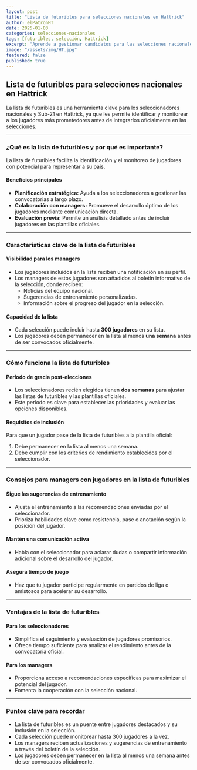 ```yaml
---
layout: post
title: "Lista de futuribles para selecciones nacionales en Hattrick"
author: elPatronHT
date: 2025-01-03
categories: selecciones-nacionales
tags: [futuribles, selección, Hattrick]
excerpt: "Aprende a gestionar candidatos para las selecciones nacionales y maximizar el potencial de tus jugadores con la lista de futuribles."
image: "/assets/img/HT.jpg"
featured: false
published: true
---
```


## Lista de futuribles para selecciones nacionales en Hattrick

La lista de futuribles es una herramienta clave para los seleccionadores nacionales y Sub-21 en Hattrick, ya que les permite identificar y monitorear a los jugadores más prometedores antes de integrarlos oficialmente en las selecciones.

---

### ¿Qué es la lista de futuribles y por qué es importante?

La lista de futuribles facilita la identificación y el monitoreo de jugadores con potencial para representar a su país.

#### Beneficios principales

- **Planificación estratégica:** Ayuda a los seleccionadores a gestionar las convocatorias a largo plazo.
- **Colaboración con managers:** Promueve el desarrollo óptimo de los jugadores mediante comunicación directa.
- **Evaluación previa:** Permite un análisis detallado antes de incluir jugadores en las plantillas oficiales.

---

### Características clave de la lista de futuribles

#### Visibilidad para los managers

- Los jugadores incluidos en la lista reciben una notificación en su perfil.
- Los managers de estos jugadores son añadidos al boletín informativo de la selección, donde reciben:
  - Noticias del equipo nacional.
  - Sugerencias de entrenamiento personalizadas.
  - Información sobre el progreso del jugador en la selección.

#### Capacidad de la lista

- Cada selección puede incluir hasta **300 jugadores** en su lista.
- Los jugadores deben permanecer en la lista al menos **una semana** antes de ser convocados oficialmente.

---

### Cómo funciona la lista de futuribles

#### Período de gracia post-elecciones

- Los seleccionadores recién elegidos tienen **dos semanas** para ajustar las listas de futuribles y las plantillas oficiales.
- Este período es clave para establecer las prioridades y evaluar las opciones disponibles.

#### Requisitos de inclusión

Para que un jugador pase de la lista de futuribles a la plantilla oficial:

1. Debe permanecer en la lista al menos una semana.
2. Debe cumplir con los criterios de rendimiento establecidos por el seleccionador.

---

### Consejos para managers con jugadores en la lista de futuribles

#### Sigue las sugerencias de entrenamiento

- Ajusta el entrenamiento a las recomendaciones enviadas por el seleccionador.
- Prioriza habilidades clave como resistencia, pase o anotación según la posición del jugador.

#### Mantén una comunicación activa

- Habla con el seleccionador para aclarar dudas o compartir información adicional sobre el desarrollo del jugador.

#### Asegura tiempo de juego

- Haz que tu jugador participe regularmente en partidos de liga o amistosos para acelerar su desarrollo.

---

### Ventajas de la lista de futuribles

#### Para los seleccionadores

- Simplifica el seguimiento y evaluación de jugadores promisorios.
- Ofrece tiempo suficiente para analizar el rendimiento antes de la convocatoria oficial.

#### Para los managers

- Proporciona acceso a recomendaciones específicas para maximizar el potencial del jugador.
- Fomenta la cooperación con la selección nacional.

---

### Puntos clave para recordar

- La lista de futuribles es un puente entre jugadores destacados y su inclusión en la selección.
- Cada selección puede monitorear hasta 300 jugadores a la vez.
- Los managers reciben actualizaciones y sugerencias de entrenamiento a través del boletín de la selección.
- Los jugadores deben permanecer en la lista al menos una semana antes de ser convocados oficialmente.
